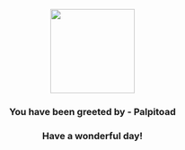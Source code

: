 <p align="center">
    <img src="https://raw.githubusercontent.com/PokeAPI/sprites/master/sprites/pokemon/536.png" width="150" height="150">
</p>
<h3 align="center">You have been greeted by - <b>Palpitoad</b></h3>
<h3 align="center">Have a wonderful day!</h3>
